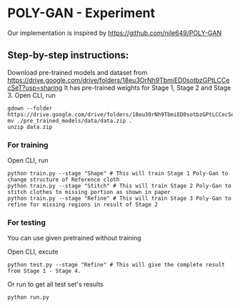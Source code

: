 
# POLY-GAN - Experiment 
Our implementation is inspired by https://github.com/nile649/POLY-GAN
## Step-by-step instructions:
Download pre-trained models and dataset from https://drive.google.com/drive/folders/18eu3OrNh9TbmiED0sotbzGPtLCCecSeT?usp=sharing It has pre-trained weights for Stage 1, Stage 2 and Stage 3.
Open CLI, run
```
gdown --folder https://drive.google.com/drive/folders/18eu3OrNh9TbmiED0sotbzGPtLCCecSeT
mv ./pre_trained_models/data/data.zip .
unzip data.zip
```
### For training
Open CLI, run
```
python train.py --stage "Shape" # This will train Stage 1 Poly-Gan to change structure of Reference cloth
python train.py --stage "Stitch" # This will train Stage 2 Poly-Gan to stitch clothes to missing portion as shown in paper
python train.py --stage "Refine" # This will train Stage 3 Poly-Gan to refine for missing regions in result of Stage 2
```
### For testing
You can use given pretrained without training

Open CLI, excute
```
python test.py --stage "Refine" # This will give the complete result from Stage 1 - Stage 4.
```
Or run to get all test set's results
```
python run.py
```

